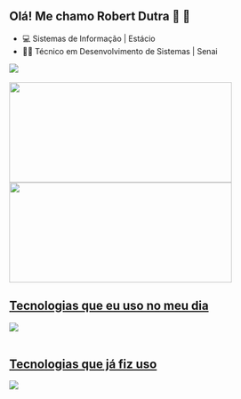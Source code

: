 ## Olá! Me chamo Robert Dutra 🤙 🤙
- 💻 Sistemas de Informação | Estácio
- 👨‍💻 Técnico em Desenvolvimento de Sistemas | Senai
<div style="display: inline_block">
  <a href="https://github.com/RobertDutra">
  <img src="https://skillicons.dev/icons?i=linkedin,instagram,github" />
</div><br/>

<div align="left">
  <img align="center" height="180em" width="400em" src="https://github-readme-stats.vercel.app/api?username=robertdutra&show_icons=true&theme=tokyonight&count_private=false)"/>
  <img align="center" height="180em" width="400em" src="https://github-readme-stats-sigma-five.vercel.app/api/top-langs/?username=RobertDutra&layout=compact&theme=react&line_height=40&hide=css"/>

</div>

## Tecnologias que eu uso no meu dia

<div style="display: inline_block">
  <a href="https://skillicons.dev">
  <img src="https://skillicons.dev/icons?i=java,spring,postgres,mysql,idea,postman" />
</div><br/>

## Tecnologias que já fiz uso
<div style="display: inline_block">
  <a href="https://skillicons.dev">
  <img src="https://skillicons.dev/icons?i=js,html,css,bootstrap,react" />
  
</div><br/>
